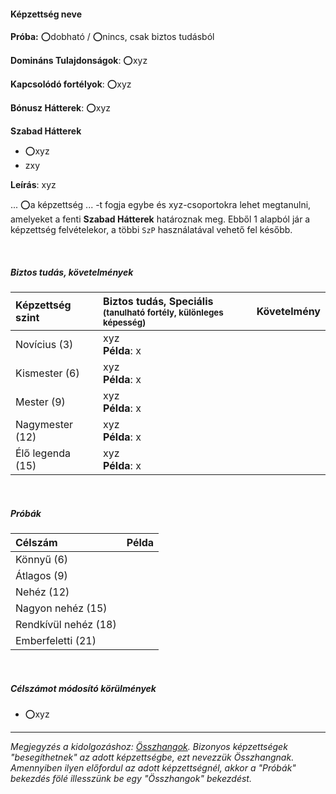 #### Képzettség neve

**Próba:** ⭕dobható / ⭕nincs, csak biztos tudásból

**Domináns Tulajdonságok**: ⭕xyz

**Kapcsolódó fortélyok**: ⭕xyz

**Bónusz Hátterek**: ⭕xyz

**Szabad Hátterek**
- ⭕xyz
- zxy

**Leírás**: xyz

...
⭕a képzettség ... -t fogja egybe és    xyz-csoportokra lehet megtanulni, amelyeket a fenti **Szabad Hátterek** határoznak meg. Ebből 1 alapból jár a képzettség felvételekor, a többi `SzP` használatával vehető fel később.

<br />

##### Biztos tudás, követelmények

| Képzettség szint | Biztos tudás, Speciális <br /><sub>(tanulható fortély, különleges  képesség)</sub> | Követelmény |
|:---------------- |:---------------------------------------------------------------------------------- |:-----------:|
| Novícius (3)     | xyz <br /> **Példa**: x                                                            |             |
| Kismester (6)    | xyz <br /> **Példa**: x                                                            |             |
| Mester (9)       | xyz <br /> **Példa**: x                                                            |             |
| Nagymester (12)  | xyz <br /> **Példa**: x                                                            |             |
| Élő legenda (15) | xyz <br /> **Példa**: x                                                            |             |

<br />

##### Próbák

| Célszám | Példa  |
| :----------- | :----------- |
| Könnyű       (6)  | |
| Átlagos      (9)  | |
| Nehéz        (12) | |
| Nagyon nehéz (15) | |
| Rendkívül nehéz (18) | |
| Emberfeletti (21) | |

<br />

##### Célszámot módosító körülmények

- ⭕xyz

---


*Megjegyzés a kidolgozáshoz: [Összhangok](../020_kepzettsegrendszer.md#%C3%B6sszhangok). Bizonyos képzettségek "besegíthetnek" az adott képzettségbe, ezt nevezzük Összhangnak. Amennyiben ilyen előfordul az adott képzettségnél, akkor a "Próbák" bekezdés fölé illesszünk be egy "Összhangok" bekezdést.*
